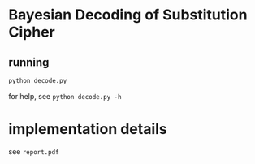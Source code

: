 # Bayesian Decoding of Substitution Cipher

## running
```bash
python decode.py
```

for help, see `python decode.py -h`


# implementation details
see `report.pdf`
